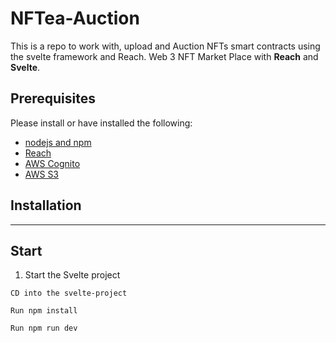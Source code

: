 # NFTea-Auction
This is a repo to work with, upload and Auction NFTs smart contracts using the svelte framework and Reach.
Web 3 NFT Market Place with **Reach** and **Svelte**.


## Prerequisites

Please install or have installed the following:

- [nodejs and npm](https://nodejs.org/en/download/)
- [Reach](https://docs.reach.sh/)
- [AWS Cognito](https://aws.amazon.com/cognito/)
- [AWS S3](https://aws.amazon.com/s3/)

## Installation
___
## Start
1. Start the Svelte project
```shel
CD into the svelte-project

Run npm install

Run npm run dev
````